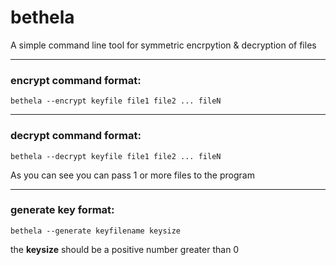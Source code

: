 # bethela

A simple command line tool for symmetric encrpytion & decryption of files 

----------------------------------------------------

### encrypt command format:

```
bethela --encrypt keyfile file1 file2 ... fileN
```

----------------------------------------------------

### decrypt command format:

```
bethela --decrypt keyfile file1 file2 ... fileN
```
As you can see you can pass 1 or more files to the program

----------------------------------------------------

### generate key format:

```
bethela --generate keyfilename keysize
```
the **keysize** should be a positive number greater than 0
